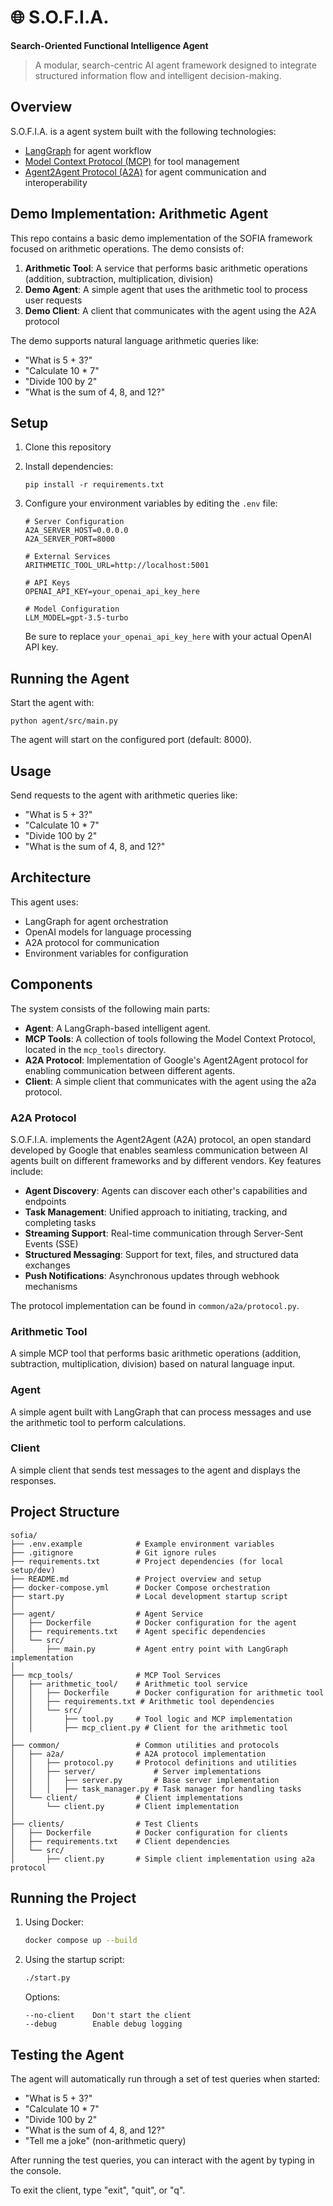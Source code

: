 # 🌐 S.O.F.I.A.
**Search-Oriented Functional Intelligence Agent**

> A modular, search-centric AI agent framework designed to integrate structured information flow and intelligent decision-making.

## Overview

S.O.F.I.A. is a agent system built with the following technologies:
- [LangGraph](https://github.com/langchain-ai/langgraph) for agent workflow
- [Model Context Protocol (MCP)](https://github.com/modelcontextprotocol) for tool management
- [Agent2Agent Protocol (A2A)](https://github.com/google/A2A) for agent communication and interoperability

## Demo Implementation: Arithmetic Agent

This repo contains a basic demo implementation of the SOFIA framework focused on arithmetic operations. The demo consists of:

1. **Arithmetic Tool**: A service that performs basic arithmetic operations (addition, subtraction, multiplication, division)
2. **Demo Agent**: A simple agent that uses the arithmetic tool to process user requests
3. **Demo Client**: A client that communicates with the agent using the A2A protocol

The demo supports natural language arithmetic queries like:
- "What is 5 + 3?"
- "Calculate 10 * 7"
- "Divide 100 by 2"
- "What is the sum of 4, 8, and 12?"

## Setup

1. Clone this repository
2. Install dependencies:
   ```
   pip install -r requirements.txt
   ```
3. Configure your environment variables by editing the `.env` file:
   ```
   # Server Configuration
   A2A_SERVER_HOST=0.0.0.0
   A2A_SERVER_PORT=8000

   # External Services
   ARITHMETIC_TOOL_URL=http://localhost:5001

   # API Keys
   OPENAI_API_KEY=your_openai_api_key_here

   # Model Configuration
   LLM_MODEL=gpt-3.5-turbo
   ```
   
   Be sure to replace `your_openai_api_key_here` with your actual OpenAI API key.

## Running the Agent

Start the agent with:

```
python agent/src/main.py
```

The agent will start on the configured port (default: 8000).

## Usage

Send requests to the agent with arithmetic queries like:
- "What is 5 + 3?"
- "Calculate 10 * 7"
- "Divide 100 by 2"
- "What is the sum of 4, 8, and 12?"

## Architecture

This agent uses:
- LangGraph for agent orchestration
- OpenAI models for language processing
- A2A protocol for communication
- Environment variables for configuration

## Components

The system consists of the following main parts:
- **Agent**: A LangGraph-based intelligent agent.
- **MCP Tools**: A collection of tools following the Model Context Protocol, located in the `mcp_tools` directory.
- **A2A Protocol**: Implementation of Google's Agent2Agent protocol for enabling communication between different agents.
- **Client**: A simple client that communicates with the agent using the a2a protocol.

### A2A Protocol

S.O.F.I.A. implements the Agent2Agent (A2A) protocol, an open standard developed by Google that enables seamless communication between AI agents built on different frameworks and by different vendors. Key features include:

- **Agent Discovery**: Agents can discover each other's capabilities and endpoints
- **Task Management**: Unified approach to initiating, tracking, and completing tasks
- **Streaming Support**: Real-time communication through Server-Sent Events (SSE)
- **Structured Messaging**: Support for text, files, and structured data exchanges
- **Push Notifications**: Asynchronous updates through webhook mechanisms

The protocol implementation can be found in `common/a2a/protocol.py`.

### Arithmetic Tool

A simple MCP tool that performs basic arithmetic operations (addition, subtraction, multiplication, division) based on natural language input.

### Agent

A simple agent built with LangGraph that can process messages and use the arithmetic tool to perform calculations.

### Client

A simple client that sends test messages to the agent and displays the responses.

## Project Structure

```
sofia/
├── .env.example            # Example environment variables
├── .gitignore              # Git ignore rules
├── requirements.txt        # Project dependencies (for local setup/dev)
├── README.md               # Project overview and setup
├── docker-compose.yml      # Docker Compose orchestration
├── start.py                # Local development startup script
│
├── agent/                  # Agent Service
│   ├── Dockerfile          # Docker configuration for the agent
│   ├── requirements.txt    # Agent specific dependencies
│   └── src/
│       ├── main.py         # Agent entry point with LangGraph implementation
│
├── mcp_tools/              # MCP Tool Services
│   ├── arithmetic_tool/    # Arithmetic tool service
│   │   ├── Dockerfile      # Docker configuration for arithmetic tool
│   │   ├── requirements.txt # Arithmetic tool dependencies
│   │   └── src/
│   │       ├── tool.py     # Tool logic and MCP implementation
│   │       ├── mcp_client.py # Client for the arithmetic tool
│
├── common/                 # Common utilities and protocols
│   ├── a2a/                # A2A protocol implementation
│   │   ├── protocol.py     # Protocol definitions and utilities
│   │   ├── server/             # Server implementations
│   │   │   ├── server.py       # Base server implementation
│   │   │   ├── task_manager.py # Task manager for handling tasks
│   └── client/             # Client implementations
│       └── client.py       # Client implementation
│
├── clients/                # Test Clients
│   ├── Dockerfile          # Docker configuration for clients
│   ├── requirements.txt    # Client dependencies
│   └── src/
│       ├── client.py       # Simple client implementation using a2a protocol
```

## Running the Project

1. Using Docker:
   ```bash
   docker compose up --build
   ```

2. Using the startup script:
   ```bash
   ./start.py
   ```

   Options:
   ```
   --no-client    Don't start the client
   --debug        Enable debug logging
   ```

## Testing the Agent

The agent will automatically run through a set of test queries when started:
- "What is 5 + 3?"
- "Calculate 10 * 7"
- "Divide 100 by 2"
- "What is the sum of 4, 8, and 12?"
- "Tell me a joke" (non-arithmetic query)

After running the test queries, you can interact with the agent by typing in the console.

To exit the client, type "exit", "quit", or "q".
